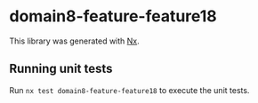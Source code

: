 # domain8-feature-feature18

This library was generated with [Nx](https://nx.dev).

## Running unit tests

Run `nx test domain8-feature-feature18` to execute the unit tests.
